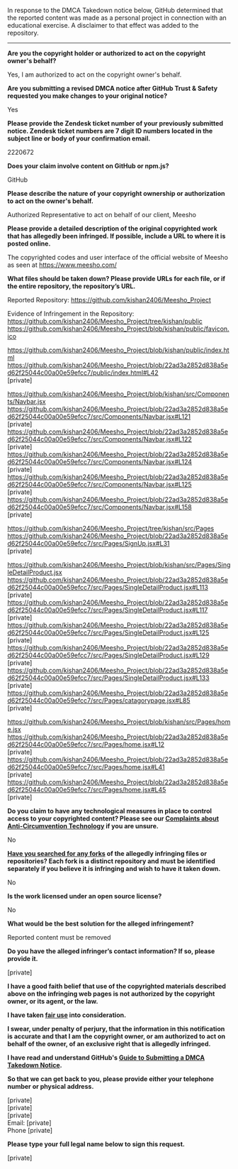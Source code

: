 In response to the DMCA Takedown notice below, GitHub determined that the reported content was made as a personal project in connection with an educational exercise. A disclaimer to that effect was added to the repository.

---

**Are you the copyright holder or authorized to act on the copyright owner's behalf?**

Yes, I am authorized to act on the copyright owner's behalf.

**Are you submitting a revised DMCA notice after GitHub Trust & Safety requested you make changes to your original notice?**

Yes

**Please provide the Zendesk ticket number of your previously submitted notice. Zendesk ticket numbers are 7 digit ID numbers located in the subject line or body of your confirmation email.**

2220672

**Does your claim involve content on GitHub or npm.js?**

GitHub

**Please describe the nature of your copyright ownership or authorization to act on the owner's behalf.**

Authorized Representative to act on behalf of our client, Meesho

**Please provide a detailed description of the original copyrighted work that has allegedly been infringed. If possible, include a URL to where it is posted online.**

The copyrighted codes and user interface of the official website of Meesho as seen at https://www.meesho.com/

**What files should be taken down? Please provide URLs for each file, or if the entire repository, the repository’s URL.**

Reported Repository: https://github.com/kishan2406/Meesho_Project

Evidence of Infringement in the Repository:  
https://github.com/kishan2406/Meesho_Project/tree/kishan/public  
https://github.com/kishan2406/Meesho_Project/blob/kishan/public/favicon.ico  

https://github.com/kishan2406/Meesho_Project/blob/kishan/public/index.html  
https://github.com/kishan2406/Meesho_Project/blob/22ad3a2852d838a5ed62f25044c00a00e59efcc7/public/index.html#L42  
[private]  

https://github.com/kishan2406/Meesho_Project/blob/kishan/src/Components/Navbar.jsx  
https://github.com/kishan2406/Meesho_Project/blob/22ad3a2852d838a5ed62f25044c00a00e59efcc7/src/Components/Navbar.jsx#L121  
[private]  
https://github.com/kishan2406/Meesho_Project/blob/22ad3a2852d838a5ed62f25044c00a00e59efcc7/src/Components/Navbar.jsx#L122  
[private]  
https://github.com/kishan2406/Meesho_Project/blob/22ad3a2852d838a5ed62f25044c00a00e59efcc7/src/Components/Navbar.jsx#L124  
[private]  
https://github.com/kishan2406/Meesho_Project/blob/22ad3a2852d838a5ed62f25044c00a00e59efcc7/src/Components/Navbar.jsx#L125  
[private]  
https://github.com/kishan2406/Meesho_Project/blob/22ad3a2852d838a5ed62f25044c00a00e59efcc7/src/Components/Navbar.jsx#L158  
[private]

https://github.com/kishan2406/Meesho_Project/tree/kishan/src/Pages  
https://github.com/kishan2406/Meesho_Project/blob/22ad3a2852d838a5ed62f25044c00a00e59efcc7/src/Pages/SignUp.jsx#L31  
[private]  

https://github.com/kishan2406/Meesho_Project/blob/kishan/src/Pages/SingleDetailProduct.jsx  
https://github.com/kishan2406/Meesho_Project/blob/22ad3a2852d838a5ed62f25044c00a00e59efcc7/src/Pages/SingleDetailProduct.jsx#L113  
[private]  
https://github.com/kishan2406/Meesho_Project/blob/22ad3a2852d838a5ed62f25044c00a00e59efcc7/src/Pages/SingleDetailProduct.jsx#L117  
[private]  
https://github.com/kishan2406/Meesho_Project/blob/22ad3a2852d838a5ed62f25044c00a00e59efcc7/src/Pages/SingleDetailProduct.jsx#L125  
[private]  
https://github.com/kishan2406/Meesho_Project/blob/22ad3a2852d838a5ed62f25044c00a00e59efcc7/src/Pages/SingleDetailProduct.jsx#L129  
[private]  
https://github.com/kishan2406/Meesho_Project/blob/22ad3a2852d838a5ed62f25044c00a00e59efcc7/src/Pages/SingleDetailProduct.jsx#L133  
[private]  
https://github.com/kishan2406/Meesho_Project/blob/22ad3a2852d838a5ed62f25044c00a00e59efcc7/src/Pages/catagorypage.jsx#L85  
[private]  

https://github.com/kishan2406/Meesho_Project/blob/kishan/src/Pages/home.jsx  
https://github.com/kishan2406/Meesho_Project/blob/22ad3a2852d838a5ed62f25044c00a00e59efcc7/src/Pages/home.jsx#L12  
[private]  
https://github.com/kishan2406/Meesho_Project/blob/22ad3a2852d838a5ed62f25044c00a00e59efcc7/src/Pages/home.jsx#L41  
[private]  
https://github.com/kishan2406/Meesho_Project/blob/22ad3a2852d838a5ed62f25044c00a00e59efcc7/src/Pages/home.jsx#L45  
[private]  

**Do you claim to have any technological measures in place to control access to your copyrighted content? Please see our <a href="https://docs.github.com/articles/guide-to-submitting-a-dmca-takedown-notice#complaints-about-anti-circumvention-technology">Complaints about Anti-Circumvention Technology</a> if you are unsure.**

No

**<a href="https://docs.github.com/articles/dmca-takedown-policy#b-what-about-forks-or-whats-a-fork">Have you searched for any forks</a> of the allegedly infringing files or repositories? Each fork is a distinct repository and must be identified separately if you believe it is infringing and wish to have it taken down.**

No

**Is the work licensed under an open source license?**

No

**What would be the best solution for the alleged infringement?**

Reported content must be removed

**Do you have the alleged infringer’s contact information? If so, please provide it.**

[private]  

**I have a good faith belief that use of the copyrighted materials described above on the infringing web pages is not authorized by the copyright owner, or its agent, or the law.**

**I have taken <a href="https://www.lumendatabase.org/topics/22">fair use</a> into consideration.**

**I swear, under penalty of perjury, that the information in this notification is accurate and that I am the copyright owner, or am authorized to act on behalf of the owner, of an exclusive right that is allegedly infringed.**

**I have read and understand GitHub's <a href="https://docs.github.com/articles/guide-to-submitting-a-dmca-takedown-notice/">Guide to Submitting a DMCA Takedown Notice</a>.**

**So that we can get back to you, please provide either your telephone number or physical address.**

[private]  
[private]  
[private]  
Email: [private]  
Phone [private]  

**Please type your full legal name below to sign this request.**

[private]  
